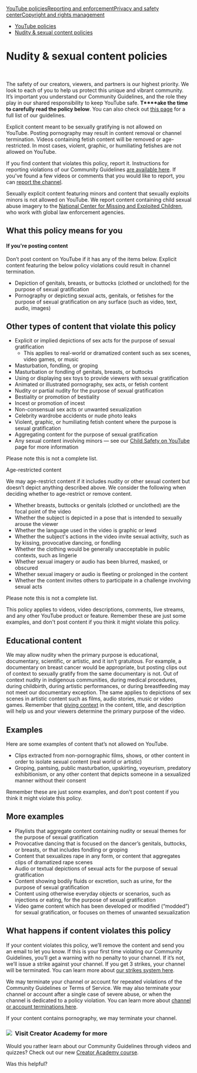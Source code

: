 [YouTube policies](/youtube/topic/2803176?hl=en&ref_topic=6151248,3230811,3256124,)[Reporting and enforcement](/youtube/topic/2803138?hl=en&ref_topic=6151248,3230811,3256124,)[Privacy and safety center](/youtube/topic/2803240?hl=en&ref_topic=6151248,3230811,3256124,)[Copyright and rights management](/youtube/topic/2676339?hl=en&ref_topic=6151248,3230811,3256124,)
    

*   [YouTube policies](/youtube/topic/2803176?hl=en&ref_topic=6151248)
*   [Nudity & sexual content policies](/youtube/answer/2802002)

Nudity & sexual content policies
================================

  
 

The safety of our creators, viewers, and partners is our highest priority. We look to each of you to help us protect this unique and vibrant community. It’s important you understand our Community Guidelines, and the role they play in our shared responsibility to keep YouTube safe. **T****ake the time to carefully read the policy below**. You can also check out [this page](/youtube/answer/9288567) for a full list of our guidelines.

Explicit content meant to be sexually gratifying is not allowed on YouTube. Posting pornography may result in content removal or channel termination. Videos containing fetish content will be removed or age-restricted. In most cases, violent, graphic, or humiliating fetishes are not allowed on YouTube.

If you find content that violates this policy, report it. Instructions for reporting violations of our Community Guidelines [are available here](https://support.google.com/youtube/answer/2802027). If you've found a few videos or comments that you would like to report, you can [report the channel](https://support.google.com/youtube/answer/2802027#report_channel).

Sexually explicit content featuring minors and content that sexually exploits minors is not allowed on YouTube. We report content containing child sexual abuse imagery to the [National Center for Missing and Exploited Children](http://www.missingkids.com/home), who work with global law enforcement agencies.

What this policy means for you
------------------------------

#### If you're posting content

Don’t post content on YouTube if it has any of the items below. Explicit content featuring the below policy violations could result in channel termination.

*   Depiction of genitals, breasts, or buttocks (clothed or unclothed) for the purpose of sexual gratification
*   Pornography or depicting sexual acts, genitals, or fetishes for the purpose of sexual gratification on any surface (such as video, text, audio, images)

Other types of content that violate this policy
-----------------------------------------------

*   Explicit or implied depictions of sex acts for the purpose of sexual gratification 
    *   This applies to real-world or dramatized content such as sex scenes, video games, or music
*   Masturbation, fondling, or groping
*   Masturbation or fondling of genitals, breasts, or buttocks
*   Using or displaying sex toys to provide viewers with sexual gratification
*   Animated or illustrated pornography, sex acts, or fetish content
*   Nudity or partial nudity for the purpose of sexual gratification
*   Bestiality or promotion of bestiality
*   Incest or promotion of incest
*   Non-consensual sex acts or unwanted sexualization
*   Celebrity wardrobe accidents or nude photo leaks
*   Violent, graphic, or humiliating fetish content where the purpose is sexual gratification
*   Aggregating content for the purpose of sexual gratification
*   Any sexual content involving minors — see our [Child Safety on YouTube](https://support.google.com/youtube/answer/2801999) page for more information

Please note this is not a complete list.

Age-restricted content

We may age-restrict content if it includes nudity or other sexual content but doesn’t depict anything described above. We consider the following when deciding whether to age-restrict or remove content.

*   Whether breasts, buttocks or genitals (clothed or unclothed) are the focal point of the video
*   Whether the subject is depicted in a pose that is intended to sexually arouse the viewer
*   Whether the language used in the video is graphic or lewd
*   Whether the subject's actions in the video invite sexual activity, such as by kissing, provocative dancing, or fondling
*   Whether the clothing would be generally unacceptable in public contexts, such as lingerie
*   Whether sexual imagery or audio has been blurred, masked, or obscured
*   Whether sexual imagery or audio is fleeting or prolonged in the content
*   Whether the content invites others to participate in a challenge involving sexual acts

Please note this is not a complete list.

This policy applies to videos, video descriptions, comments, live streams, and any other YouTube product or feature. Remember these are just some examples, and don't post content if you think it might violate this policy.

Educational content
-------------------

We may allow nudity when the primary purpose is educational, documentary, scientific, or artistic, and it isn’t gratuitous. For example, a documentary on breast cancer would be appropriate, but posting clips out of context to sexually gratify from the same documentary is not. Out of context nudity in indigenous communities, during medical procedures, during childbirth, during artistic performances, or during breastfeeding may not meet our documentary exception. The same applies to depictions of sex scenes in artistic content such as films, audio stories, music or video games. Remember that [giving context](https://support.google.com/youtube/answer/6345162?hl=en) in the content, title, and description will help us and your viewers determine the primary purpose of the video.

Examples
--------

Here are some examples of content that’s not allowed on YouTube.

*   Clips extracted from non-pornographic films, shows, or other content in order to isolate sexual content (real world or artistic)
*   Groping, pantsing, public masturbation, upskirting, voyeurism, predatory exhibitionism, or any other content that depicts someone in a sexualized manner without their consent

Remember these are just some examples, and don't post content if you think it might violate this policy.

More examples
-------------

*   Playlists that aggregate content containing nudity or sexual themes for the purpose of sexual gratification
*   Provocative dancing that is focused on the dancer’s genitals, buttocks, or breasts, or that includes fondling or groping
*   Content that sexualizes rape in any form, or content that aggregates clips of dramatized rape scenes
*   Audio or textual depictions of sexual acts for the purpose of sexual gratification
*   Content showing bodily fluids or excretion, such as urine, for the purpose of sexual gratification
*   Content using otherwise everyday objects or scenarios, such as injections or eating, for the purpose of sexual gratification
*   Video game content which has been developed or modified (“modded”) for sexual gratification, or focuses on themes of unwanted sexualization 
    

What happens if content violates this policy
--------------------------------------------

If your content violates this policy, we’ll remove the content and send you an email to let you know. If this is your first time violating our Community Guidelines, you’ll get a warning with no penalty to your channel. If it’s not, we’ll issue a strike against your channel. If you get 3 strikes, your channel will be terminated. You can learn more about [our strikes system here](/youtube/answer/2802032).

We may terminate your channel or account for repeated violations of the Community Guidelines or Terms of Service. We may also terminate your channel or account after a single case of severe abuse, or when the channel is dedicated to a policy violation. You can learn more about [channel or account terminations here](https://support.google.com/youtube/answer/2802168).

If your content contains pornography, we may terminate your channel.

### ![](//www.gstatic.com/images/icons/material/system/1x/video_library_grey600_24dp.png)  Visit Creator Academy for more

Would you rather learn about our Community Guidelines through videos and quizzes? Check out our new [Creator Academy course](https://creatoracademy.youtube.com/page/lesson/policy-nudity).

Was this helpful?